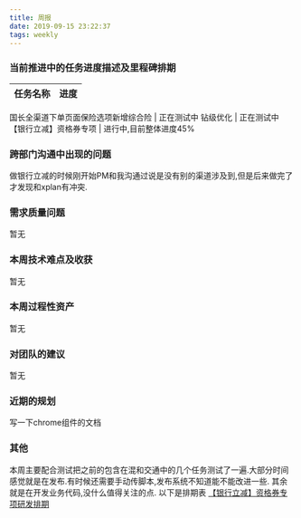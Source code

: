 ```yaml
---
title: 周报
date: 2019-09-15 23:22:37
tags: weekly
---
```


### 当前推进中的任务进度描述及里程碑排期

任务名称 | 进度
--- | ---

国长全渠道下单页面保险选项新增综合险 | 正在测试中
钻级优化 | 正在测试中
【银行立减】资格券专项 | 进行中,目前整体进度45%

### 跨部门沟通中出现的问题

做银行立减的时候刚开始PM和我沟通过说是没有别的渠道涉及到,但是后来做完了才发现和xplan有冲突.

### 需求质量问题

暂无

### 本周技术难点及收获

暂无

### 本周过程性资产

暂无

### 对团队的建议

暂无

### 近期的规划

写一下chrome组件的文档

### 其他

本周主要配合测试把之前的包含在混和交通中的几个任务测试了一遍.大部分时间感觉就是在发布.有时候还需要手动传脚本,发布系统不知道能不能改进一些.
其余就是在开发业务代码,没什么值得关注的点.
以下是排期表
[【银行立减】资格券专项研发排期](https://shimo.im/sheets/dvgW6cY6tyRgGcCW/MODOC/)